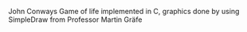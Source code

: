 John Conways Game of life implemented in C, graphics done by using SimpleDraw from Professor Martin Gräfe

